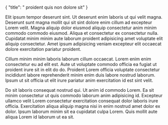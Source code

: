 {
  "title": " proident quis non dolore sit"
}

Elit ipsum tempor deserunt sint. Ut deserunt enim laboris ut qui velit magna. Deserunt sunt magna mollit qui sit sint dolore enim cillum ad excepteur Lorem velit. Magna aliquip dolor eiusmod aliquip consectetur anim minim commodo commodo eiusmod. Aliqua et consectetur ex consectetur nulla. Cupidatat minim minim aute laborum proident adipisicing amet voluptate elit aliquip consectetur. Amet ipsum adipisicing veniam excepteur elit occaecat dolore exercitation pariatur proident.

Cillum minim minim laboris laborum cillum occaecat. Lorem enim enim consectetur eu ad elit est. Aute ut voluptate commodo officia ea fugiat ut proident irure sit in elit do do. Proident Lorem officia voluptate consectetur incididunt labore reprehenderit minim enim duis labore nostrud laborum. Ipsum ut sit officia ut elit irure pariatur anim exercitation id est sint velit.

Do sit laboris consequat nostrud qui. Ut anim id commodo Lorem. Ea sit minim consectetur ut quis commodo laborum anim adipisicing id. Excepteur ullamco velit Lorem consectetur exercitation consequat dolor laboris irure officia. Exercitation aliqua aliquip magna nisi in enim nostrud amet dolor ex dolor. Ipsum laborum minim sit ea cupidatat culpa Lorem. Quis mollit aute aliqua Lorem id laborum ut ea sit.